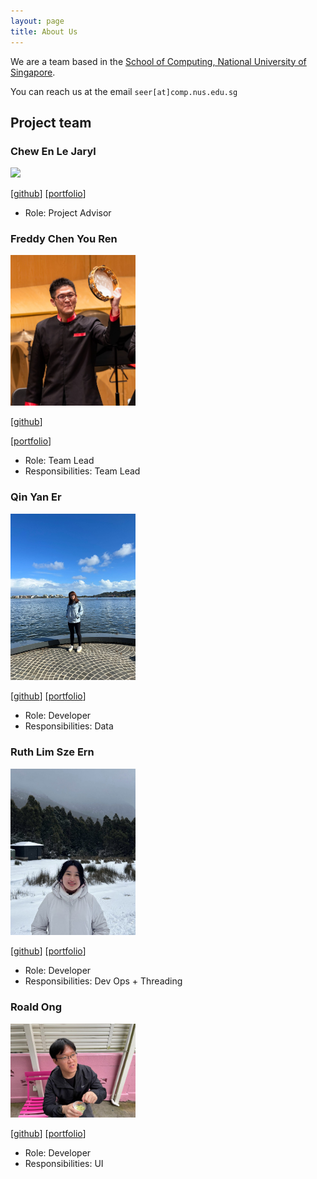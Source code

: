 ```yaml
---
layout: page
title: About Us
---
```


We are a team based in the [School of Computing, National University of Singapore](http://www.comp.nus.edu.sg).

You can reach us at the email `seer[at]comp.nus.edu.sg`

## Project team


### Chew En Le Jaryl

<img src="images/techjay-c.png" width="200px">

[[github](http://github.com/techjay-c)]
[[portfolio](team/techjay-c.md)]

* Role: Project Advisor

### Freddy Chen You Ren

<img src="images/freddychenyouren2.png" width="200px">

[[github](https://github.com/freddychenyouren2)]

[[portfolio](team/freddychenyouren2.md)]

* Role: Team Lead
* Responsibilities: Team Lead

### Qin Yan Er

<img src="images/qyaner.png" width="200px">

[[github](http://github.com/qyaner)] 
[[portfolio](team/qyaner.md)]

* Role: Developer
* Responsibilities: Data

### Ruth Lim Sze Ern

<img src="images/ruth-lim.png" width="200px">

[[github](http://github.com/ruth-lim)]
[[portfolio](team/ruth-lim.md)]

* Role: Developer
* Responsibilities: Dev Ops + Threading

### Roald Ong

<img src="images/synapseprogramming.png" width="200px">

[[github](http://github.com/SynapseProgramming)]
[[portfolio](team/synapseprogramming.md)]

* Role: Developer
* Responsibilities: UI
